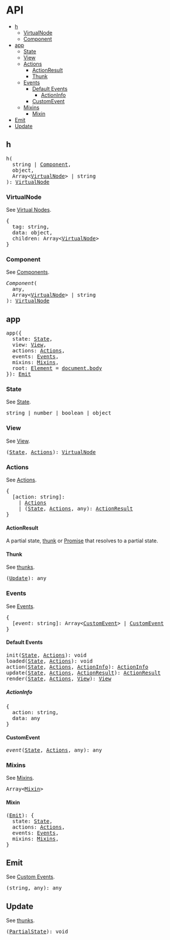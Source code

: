 # API
<!-- TOC -->

- [h](#h)
  - [VirtualNode](#virtualnode)
  - [Component](#component)
- [app](#app)
  - [State](#state)
  - [View](#view)
  - [Actions](#actions)
    - [ActionResult](#actionresult)
    - [Thunk](#thunk)
  - [Events](#events)
    - [Default Events](#default-events)
      - [ActionInfo](#actioninfo)
    - [CustomEvent](#customevent)
  - [Mixins](#mixins)
    - [Mixin](#mixin)
- [Emit](#emit)
- [Update](#update)

<!-- /TOC -->

## h

<pre>
h(
  string | <a href="#component">Component</a>,
  object,
  Array&lt<a href="#virtualnode">VirtualNode</a>&gt | string
): <a href="#virtualnode">VirtualNode</a>
</pre>

### VirtualNode

See [Virtual Nodes](/docs/virtual-nodes.md).

<pre>
{
  tag: string,
  data: object,
  children: Array&lt<a href="#VirtualNode">VirtualNode</a>&gt
}
</pre>

### Component

See [Components](/docs/components.md).

<pre>
<i>Component</i>(
  any,
  Array&lt<a href="#virtualnode">VirtualNode</a>&gt | string
): <a href="#virtualnode">VirtualNode</a>
</pre>

## app

<pre>
app({
  state: <a href="#state">State</a>,
  view: <a href="#view">View</a>,
  actions: <a href="#actions">Actions</a>,
  events: <a href="#events">Events</a>,
  mixins: <a href="#mixins">Mixins</a>,
  root: <a href="https://developer.mozilla.org/en-US/docs/Web/API/Element">Element</a> = <a href="https://developer.mozilla.org/en-US/docs/Web/API/Document/body">document.body</a>
}): <a href="#emit">Emit</a>
</pre>

### State

See [State](/docs/state.md).

<pre>
string | number | boolean | object
</pre>

### View

See [View](/docs/view.md).

<pre>
(<a href="#state">State</a>, <a href="#actions">Actions</a>): <a href="#virtualnode">VirtualNode</a>
</pre>

### Actions

See [Actions](/docs/actions.md).

<pre>
{
  [action: string]:
    | <a href="#actions">Actions</a>
    | (<a href="#state">State</a>, <a href="#actions">Actions</a>, any): <a href="#actionresult">ActionResult</a>
}
</pre>

#### ActionResult

A partial state, [thunk](#thunk) or [Promise](https://developer.mozilla.org/en-US/docs/Web/JavaScript/Reference/Global_Objects/Promise) that resolves to a partial state.

#### Thunk

See [thunks](/docs/actions.md#thunks).

<pre>
(<a href="#update">Update</a>): any
</pre>


### Events

See [Events](/docs/events.md).

<pre>
{
  [<i>event</i>: string]: Array&lt<a href="#customevent">CustomEvent</a>&gt | <a href="#event">CustomEvent</a>
}
</pre>

#### Default Events

<pre>
<a id="init"></a>init(<a href="#state">State</a>, <a href="#actions">Actions</a>): void
<a id="loaded"></a>loaded(<a href="#state">State</a>, <a href="#actions">Actions</a>): void
<a id="action"></a>action(<a href="#state">State</a>, <a href="#actions">Actions</a>, <a href="#actioninfo">ActionInfo</a>): <a href="#actioninfo">ActionInfo</a>
<a id="update"></a>update(<a href="#state">State</a>, <a href="#actions">Actions</a>, <a href="#actionresult">ActionResult</a>): <a href="#actionresult">ActionResult</a>
<a id="render"></a>render(<a href="#state">State</a>, <a href="#actions">Actions</a>, <a href="#view">View</a>): <a href="#view">View</a>
</pre>

##### ActionInfo

<pre>
{
  action: string,
  data: any
}
</pre>

#### CustomEvent

<pre>
<i>event</i>(<a href="#state">State</a>, <a href="#actions">Actions</a>, any): any
</pre>

### Mixins

See [Mixins](/docs/mixins.md).

<pre>
Array&lt<a href="#mixin">Mixin</a>&gt
</pre>

#### Mixin

<pre>
(<a href="#emit">Emit</a>): {
  state: <a href="#state">State</a>,
  actions: <a href="#actions">Actions</a>,
  events: <a href="#events">Events</a>,
  mixins: <a href="#mixins">Mixins</a>,
}
</pre>

## Emit

See [Custom Events](/docs/events.md#custom-events).

<pre>
(string, any): any
</pre>


## Update

See [thunks](/docs/actions.md#thunks).

<pre>
(<a href="#state">PartialState</a>): void
</pre>


